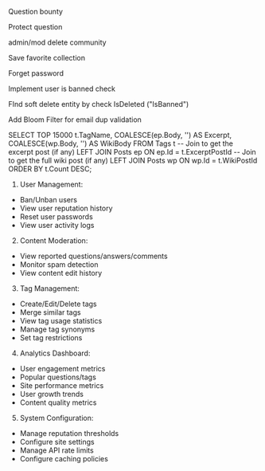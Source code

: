 Question bounty

Protect question

admin/mod delete community

Save favorite collection

Forget password

Implement user is banned check

FInd soft delete entity by check IsDeleted ("IsBanned")

Add Bloom Filter for email dup validation

SELECT TOP 15000
    t.TagName,
    COALESCE(ep.Body, '') AS Excerpt,
    COALESCE(wp.Body, '') AS WikiBody
FROM Tags t
    -- Join to get the excerpt post (if any)
    LEFT JOIN Posts ep ON ep.Id = t.ExcerptPostId
    -- Join to get the full wiki post (if any)
    LEFT JOIN Posts wp ON wp.Id = t.WikiPostId
ORDER BY t.Count DESC;

1. User Management:
- Ban/Unban users
- View user reputation history
- Reset user passwords
- View user activity logs
2. Content Moderation:
- View reported questions/answers/comments
- Monitor spam detection
- View content edit history
3. Tag Management:
- Create/Edit/Delete tags
- Merge similar tags
- View tag usage statistics
- Manage tag synonyms
- Set tag restrictions
4. Analytics Dashboard:
- User engagement metrics
- Popular questions/tags
- Site performance metrics
- User growth trends
- Content quality metrics
5. System Configuration:
- Manage reputation thresholds
- Configure site settings
- Manage API rate limits
- Configure caching policies